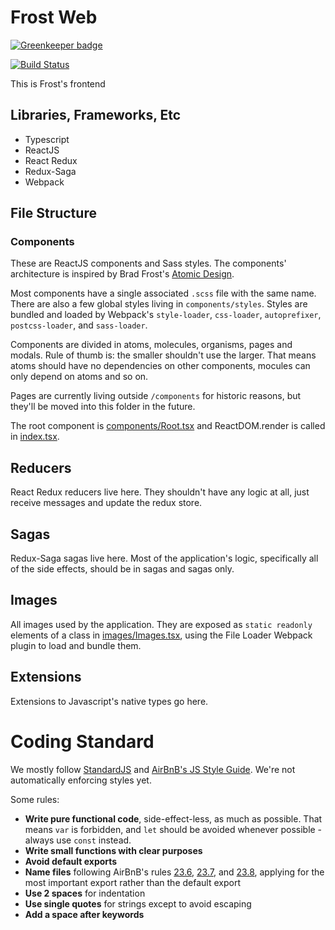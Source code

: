 # Frost Web

[![Greenkeeper badge](https://badges.greenkeeper.io/poetapp/frost-web.svg)](https://greenkeeper.io/)

[![Build Status](https://travis-ci.org/poetapp/frost-web.svg?branch=master)](https://travis-ci.org/poetapp/frost-web)

This is Frost's frontend

## Libraries, Frameworks, Etc
- Typescript
- ReactJS
- React Redux
- Redux-Saga
- Webpack

## File Structure

### Components
These are ReactJS components and Sass styles.
The components' architecture is inspired by Brad Frost's [Atomic Design](http://bradfrost.com/blog/post/atomic-web-design/).

Most components have a single associated `.scss` file with the same name.
There are also a few global styles living in `components/styles`.
Styles are bundled and loaded by Webpack's `style-loader`, `css-loader`, `autoprefixer`, `postcss-loader`, and `sass-loader`.

Components are divided in atoms, molecules, organisms, pages and modals. Rule of thumb is: the smaller shouldn't use the larger.
That means atoms should have no dependencies on other components, mocules can only depend on atoms and so on.

Pages are currently living outside `/components` for historic reasons, but they'll be moved into this folder in the future.

The root component is [components/Root.tsx](./src/components/Root.tsx) and ReactDOM.render is called in [index.tsx](./src/index.tsx).

## Reducers

React Redux reducers live here. They shouldn't have any logic at all, just receive messages and update the redux store.

## Sagas

Redux-Saga sagas live here. Most of the application's logic, specifically all of the side effects, should be in sagas and sagas only.

## Images

All images used by the application. They are exposed as `static readonly` elements of a class in [images/Images.tsx](./src/images/Images.tsx), using the File Loader Webpack plugin to load and bundle them.

## Extensions

Extensions to Javascript's native types go here.

# Coding Standard

We mostly follow [StandardJS](https://standardjs.com/) and [AirBnB's JS Style Guide](https://github.com/airbnb/javascript). We're not automatically enforcing styles yet.

Some rules:
- **Write pure functional code**, side-effect-less, as much as possible. That means `var` is forbidden, and `let` should be avoided whenever possible - always use `const` instead.
- **Write small functions with clear purposes**
- **Avoid default exports**
- **Name files** following AirBnB's rules [23.6](https://github.com/airbnb/javascript#naming--filename-matches-export), [23.7](https://github.com/airbnb/javascript#naming--camelCase-default-export), and [23.8](https://github.com/airbnb/javascript#naming--PascalCase-singleton), applying for the most important export rather than the default export
- **Use 2 spaces** for indentation
- **Use single quotes** for strings except to avoid escaping
- **Add a space after keywords**

